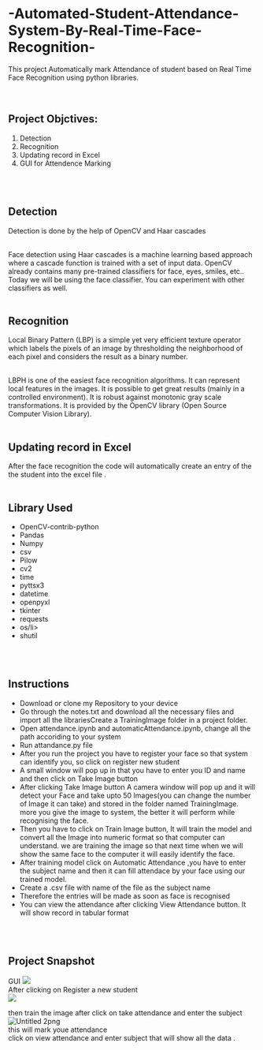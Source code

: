 # -Automated-Student-Attendance-System-By-Real-Time-Face-Recognition-
This project Automatically mark Attendance of student based on Real Time Face Recognition using python libraries.<br /> 
<br />
 <br />
 
<h2>Project Objctives:</h2>
<ol>
  <li>Detection</li>
  <li>Recognition</li>
  <li>Updating record in Excel</li>
  <li>GUI for Attendence Marking</li>
 </ol>
 <br />
 <br />
 <h2>Detection</h2>
 Detection is done by the help of OpenCV and Haar cascades
<br />
 <br />
 
Face detection using Haar cascades is a machine learning based approach where a cascade function is trained with a set of input data. OpenCV already contains many pre-trained classifiers for face, eyes, smiles, etc.. Today we will be using the face classifier. You can experiment with other classifiers as well.
 <br />
 <br />
 
<h2>Recognition</h2>
 Local Binary Pattern (LBP) is a simple yet very efficient texture operator which labels the pixels of an image by thresholding the neighborhood of each pixel and considers the result as a binary number.
<br />
 <br />
 
LBPH is one of the easiest face recognition algorithms. It can represent local features in the images. It is possible to get great results (mainly in a controlled environment). It is robust against monotonic gray scale transformations. It is provided by the OpenCV library (Open Source Computer Vision Library).
  <br />
 <br />
 
 <h2>Updating record in Excel</h2>
After the face recognition the code will automatically create an entry of the the student into the excel file .
<br />
<br />
<h2> Library Used</h2>
<ul>
 <li>OpenCV-contrib-python</li>
<li>Pandas</li>
<li>Numpy</li>
<li>csv</li>
<li>Pilow</li>


<li>cv2</li>
<li>time</li>
<li>pyttsx3</li>
<li>datetime</li>
<li>openpyxl</li>
<li>tkinter</li>
<li>requests</li>
 <li>os/li>
<li>shutil</li>

 
</ul>
<br />
<br />
<h2>Instructions</h2>
<ul>
<li>Download or clone my Repository to your device</li>
 <li>Go through the notes.txt and download all the necessary files and import all the libraries</li?
 <li>Create a TrainingImage folder in a project folder.</li>
<li>Open attendance.ipynb and automaticAttendance.ipynb, change all the path accoriding to your system</li>
 <li>Run attandance.py file</li>
  <li>After you run the project you have to register your face so that system can identify you, so click on register new student</li>
  <li>A small window will pop up in that you have to enter you ID and name and then click on Take Image button</li>
  <li>After clicking Take Image button A camera window will pop up and it will detect your Face and take upto 50 Images(you can change the number of Image it can take) and stored in the folder named TrainingImage. more you give the image to system, the better it will perform while recognising the face.</li>
  <li>Then you have to click on Train Image button, It will train the model and convert all the Image into numeric format so that computer can understand. we are training the image so that next time when we will show the same face to the computer it will easily identify the face.</li>
  <li>After training model click on Automatic Attendance ,you have to enter the subject name and then it can fill attendace by your face using our trained model.</li>
 <li>Create a .csv file with name of the file as the subject name</li>
 <li>Therefore the entries will be made as soon as face is recognised</li>
 <li>You can view the attendance after clicking View Attendance button. It will show record in tabular format</li>
</ul>
<br  />
<br  />
<h2>Project Snapshot</h2>
GUI
<img src="https://user-images.githubusercontent.com/100775652/180163105-e55fd2ec-4885-4b21-96ec-2188352f37da.png">

<br />
After clicking on Register a new student
<br />
<img src="https://user-images.githubusercontent.com/100775652/180164544-9e80e7b7-a1b1-421a-94da-5f55619cd331.png">

<br />

then train the image 
after click on take attendance and enter the subject
![Untitled 2png](https://user-images.githubusercontent.com/100775652/180166192-1b1832b8-f068-494c-8a76-99eecfe2acfc.png)
<br />
this will mark youe attendance  
click on view attendance and enter subject
that will show all the data .

